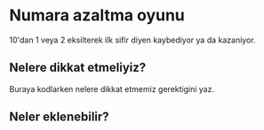 # Numara azaltma oyunu

10'dan 1 veya 2 eksilterek ilk sifir diyen kaybediyor ya da kazaniyor.

## Nelere dikkat etmeliyiz?

Buraya kodlarken nelere dikkat etmemiz gerektigini yaz.

## Neler eklenebilir?

